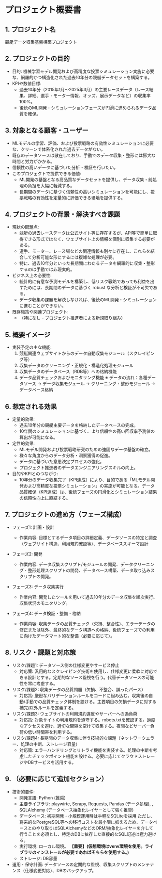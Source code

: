 # プロジェクト概要書

## 1. プロジェクト名
競艇データ収集基盤構築プロジェクト

## 2. プロジェクトの目的
- 目的: 機械学習モデル開発および高精度な投票シミュレーション実施に必要な、網羅的かつ構造化された過去10年分の競艇データセットを構築する。
- KPIや数値目標:
    - 過去10年分（2015年1月〜2025年3月）の主要レースデータ（レース結果、詳細、選手・モーター情報、オッズ、展示データなど）の収集率100%。
    - 後続のML開発・シミュレーションフェーズが円滑に進められるデータ品質を確保。

## 3. 対象となる顧客・ユーザー
- MLモデルの学習、評価、および投票戦略の有効性シミュレーションに必要な、クリーンで体系化された過去データがない。
- 既存のデータソースは散在しており、手動でのデータ収集・整形には膨大な時間と労力がかかる。
- 信頼性の高いデータに基づいた分析・検証を行いたい。
- このプロジェクトで提供できる価値:
    - ML開発の基盤となる高品質なデータセットを提供し、データ収集・前処理の負担を大幅に軽減する。
    - 長期間のデータに基づく信頼性の高いシミュレーションを可能にし、投票戦略の有効性を定量的に評価できる環境を提供する。

## 4. プロジェクトの背景・解決すべき課題
- 現状の問題点:
    - 競艇の過去レースデータは公式サイト等に存在するが、API等で簡単に取得できる形式ではなく、ウェブサイト上の情報を個別に収集する必要がある。
    - 選手、モーター、レース場などの関連情報も別々に存在し、これらを結合して分析可能な形にするには複雑な処理が必要。
    - 特に、過去10年分といった長期間にわたるデータを網羅的に収集・整形するのは手動では非現実的。
- ビジネス上の必要性:
    - 統計的に有意な予測モデルを構築し、低リスク戦略であっても利益を出すためには、長期間のデータに基づく robust な分析と検証が不可欠である。
    - データ収集の課題を解決しなければ、後続のML開発・シミュレーションに進むことができない。
- 既存施策や関連プロジェクト:
    - （特になし - プロジェクト推進者による新規取り組み）

## 5. 概要イメージ
- 実装予定の主な機能:
  1. 競艇関連ウェブサイトからのデータ自動収集モジュール（スクレイピング等）
  2. 収集データのクリーニング・正規化・構造化処理モジュール
  3. 収集データのデータベース（RDB等）への格納機能
  4. データ品質チェックおよびモニタリング機能
※ データの流れ：各種データソース → データ収集モジュール → クリーニング・整形モジュール → データベース格納

## 6. 想定される効果
- 定量的効果:
    - 過去10年分の競艇主要データを格納したデータベースの完成。
    - 10年間のシミュレーションに基づく、より信頼性の高い回収率予測値の算出が可能になる。
- 定性的効果:
    - MLモデル開発および投票戦略研究のための強固なデータ基盤の確立。
    - 様々な角度からのデータ分析・洞察獲得の促進。
    - データに基づいた意思決定プロセスの強化。
    - プロジェクト推進者のデータエンジニアリングスキルの向上。
- 目的やKPIとのつながり:
    - 10年分のデータ収集完了（KPI達成）により、目的である「MLモデル開発および高精度な投票シミュレーション」の実施が可能となる。データ品質確保（KPI達成）は、後続フェーズの円滑化とシミュレーション結果の信頼性向上に直結する。

## 7. プロジェクトの進め方（フェーズ構成）
- フェーズ1: 計画・設計
    - 作業内容: 目標とするデータ項目の詳細定義、データソースの特定と調査（ウェブサイト構造、利用規約確認等）、データベーススキーマ設計

- フェーズ2: 開発
    - 作業内容: データ収集スクリプト/モジュールの開発、データクリーニング・整形処理スクリプトの開発、データベース構築、データ取り込みスクリプトの開発。

- フェーズ3: データ収集実行
    - 作業内容: 開発したツールを用いて過去10年分のデータ収集を順次実行、収集状況のモニタリング。

- フェーズ4: データ検証・整備・格納
    - 作業内容: 収集データの品質チェック（欠損、整合性）、エラーデータの修正または除外、最終的なデータ構造への格納、後続フェーズでの利用に向けたデータマート的な整備（必要に応じて）。

## 8. リスク・課題と対応策
- リスク/課題1: データソース側の仕様変更やサービス停止
  - 対応策: 汎用的なスクレイピング技術を使用し、仕様変更に柔軟に対応できる設計とする。定期的なソース監視を行う。代替データソースの可能性を常に考慮する。
- リスク/課題2: 収集データの品質問題（欠損、不整合、誤ったパース）
  - 対応策: 厳密なバリデーションルールをコードに組み込む。収集後の自動/手動での品質チェック体制を設ける。主要項目の欠損データに対する補完/除外ルールを定義する。
- リスク/課題3: ウェブサイトの利用規約違反やサーバーへの過負荷
  - 対応策: 対象サイトの利用規約を遵守する。robots.txtを確認する。過度なアクセスを避け、適切な間隔を空けて収集する。夜間などサーバー負荷の低い時間帯を利用する。
- リスク/課題4: 長期間のデータ収集に伴う技術的な課題（ネットワークエラー、処理の中断、ストレージ容量）
  - 対応策: エラーハンドリングとリトライ機能を実装する。処理の中断を考慮したチェックポイント機能を設ける。必要に応じてクラウドストレージやDBサービスを活用する。

## 9. （必要に応じて追加セクション）
- 技術的要件:
    - 開発言語: Python (推奨)
    - 主要ライブラリ: playwirte, Scrapy, Requests, Pandas (データ処理), , SQLAlchemy (データベース抽象化レイヤーとして強く推奨)
    - データベース: 初期開発・小規模運用時は手軽なSQLiteを採用
        ただし、将来的なPostgreSQL等への移行コストを最小限に抑えるため、データベースとのやり取りはSQLAlchemyなどのORM/抽象化レイヤーを介して行うことを必須とし、特定のDBに依存した直接的なSQL記述は極力避ける。
    - 実行環境: ローカル環境。 **【重要】(仮想環境はvenv環境を使用。ライブラリのインストールが必要であればそちらを使用する。)** 
    - ストレージ: DB容量
- 運用・保守計画: データソースの定期的な監視、収集スクリプトのメンテナンス（仕様変更対応）、DBのバックアップ。